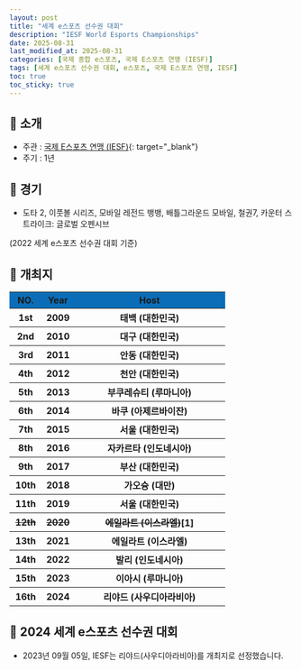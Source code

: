 ```yaml
---
layout: post
title: "세계 e스포츠 선수권 대회"
description: "IESF World Esports Championships"
date: 2025-08-31
last_modified_at: 2025-08-31
categories: [국제 종합 e스포츠, 국제 E스포츠 연맹 (IESF)]
tags: [세계 e스포츠 선수권 대회, e스포츠, 국제 E스포츠 연맹, IESF]
toc: true
toc_sticky: true
---
```

## 📜 소개
* 주관 : [국제 E스포츠 연맹 (IESF)](https://iesf.org/){: target="_blank"}
* 주기 : 1년

## 📜 경기
* 도타 2, 이풋볼 시리즈, 모바일 레전드 뱅뱅, 배틀그라운드 모바일, 철권7, 카운터 스트라이크: 글로벌 오펜시브

(2022 세계 e스포츠 선수권 대회 기준)

## 📜 개최지
<html>

<head>
    <meta charset="UTF-8">
</head>

<body>
    <table>
        <tr style="background: #0B6DB7;">
            <th style="width: 15%; font-weight: bold;">NO.</th>
            <th style="width: 15%; font-weight: bold;">Year</th>
            <th style="width: 70%; font-weight: bold;">Host</th>
        </tr>
        <tr>
            <th><span class="korea-host">1st</span></th>
            <th><span class="korea-host">2009</span></th>
            <th><span class="korea-host">태백 (대한민국)</span></th>
        </tr>
        <tr>
            <th><span class="korea-host">2nd</span></th>
            <th><span class="korea-host">2010</span></th>
            <th><span class="korea-host">대구 (대한민국)</span></th>
        </tr>
        <tr>
            <th><span class="korea-host">3rd</span></th>
            <th><span class="korea-host">2011</span></th>
            <th><span class="korea-host">안동 (대한민국)</span></th>
        </tr>
        <tr>
            <th><span class="korea-host">4th</span></th>
            <th><span class="korea-host">2012</span></th>
            <th><span class="korea-host">천안 (대한민국)</span></th>
        </tr>
        <tr>
            <th>5th</th>
            <th>2013</th>
            <th>부쿠레슈티 (루마니아)</th>
        </tr>
        <tr>
            <th>6th</th>
            <th>2014</th>
            <th>바쿠 (아제르바이잔)</th>
        </tr>
        <tr>
            <th><span class="korea-host">7th</span></th>
            <th><span class="korea-host">2015</span></th>
            <th><span class="korea-host">서울 (대한민국)</span></th>
        </tr>
        <tr>
            <th>8th</th>
            <th>2016</th>
            <th>자카르타 (인도네시아)</th>
        </tr>
        <tr>
            <th><span class="korea-host">9th</span></th>
            <th><span class="korea-host">2017</span></th>
            <th><span class="korea-host">부산 (대한민국)</span></th>
        </tr>
        <tr>
            <th>10th</th>
            <th>2018</th>
            <th>가오슝 (대만)</th>
        </tr>
        <tr>
            <th><span class="korea-host">11th</span></th>
            <th><span class="korea-host">2019</span></th>
            <th><span class="korea-host">서울 (대한민국)</span></th>
        </tr>
        <tr>
            <th><del>12th</del></th>
            <th><del>2020</del></th>
            <th><del>에일라트 (이스라엘)</del><span class="footnote-link" data-note="코로나19 범유행으로 취소">[1]</span></th>
        </tr>
        <tr>
            <th>13th</th>
            <th>2021</th>
            <th>에일라트 (이스라엘)</th>
        </tr>
        <tr>
            <th>14th</th>
            <th>2022</th>
            <th>발리 (인도네시아)</th>
        </tr>
        <tr>
            <th>15th</th>
            <th>2023</th>
            <th>이아시 (루마니아)</th>
        </tr>
        <tr>
            <th>16th</th>
            <th>2024</th>
            <th>리야드 (사우디아라비아)</th>
        </tr>
    </table>
</body>

</html>

## 📜 2024 세계 e스포츠 선수권 대회
* 2023년 09월 05일, IESF는 <span class="foreign-host">리야드(사우디아라비아)</span>를 개최지로 선정했습니다.
